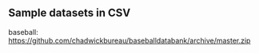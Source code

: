 ## Sample datasets in CSV

baseball: https://github.com/chadwickbureau/baseballdatabank/archive/master.zip
